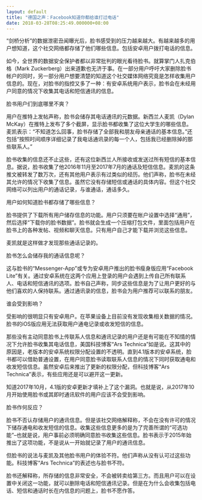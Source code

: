 ```yaml
---
layout: default
title: "德国之声：Facebook知道你都给谁打过电话"
date: 2018-03-28T08:25:49.000000+08:00
---
```


“剑桥分析”的数据泄密丑闻曝光后，脸书感受到的压力越来越大。有越来越多的用户想知道，这个社交网络都存储了他们哪些信息。包括安卓用户拨打电话的信息。

如今，全世界的数据安全保护者都以非常批判的眼光看待脸书。就算掌门人扎克伯格（Mark Zuckerberg）出来道歉也无济于事。在一部分用户呼吁大家删除脸书帐户的同时，另一部分用户想要清楚的知道这个社交媒体网络究竟是怎样收集用户信息的。现在，对脸书的指控又多了一种：有安卓系统用户表示，脸书会在未经用户同意的情况下收集其电话和短信通讯的信息。

脸书用户们到底哪里不爽？

用户在推特上发帖声称，脸书会储存其电话通讯的元数据。新西兰人麦凯（Dylan McKay）在推特上发布了多个截屏，显示脸书都收集了这位大学生的哪些信息。麦凯表示：“不知道怎么回事，脸书存储了全部我和朋友母亲通话的基本信息。”还包括“按照时间顺序详细记录了我电话通讯录的每一个人，包括我已经删除掉的那些联系人。”

脸书收集的信息还不止这些，还有这位新西兰人所接收或发送过所有短信的基本信息。据说，脸书收集了他2016年11月至2017年7月的通话及短信信息。麦凯的这条推文被转发了数万次，还有其他用户表示有过类似的经历。他们声称，脸书在未经其允许的情况下收集了信息。虽然它没有存储短信或通话的具体内容。但这个社交网络可以列出用户的通话记录，与谁通话，通话多久。

用户如何知道脸书都存储了哪些信息？

脸书提供了下载所有用户储存信息的功能。用户只须要在帐户设置中选择“通用”，然后选择“下载你的脸书数据”。脸书就会生成一个压缩打包文件，里面包括用户在脸书上的各种发帖、视频和聊天信息。只有用户自己才能下载并浏览这些信息。

麦凯就是这样做才发现那些通话记录的。

脸书怎么会储存我的通话信息呢？

这与脸书的“Messenger-App”或专为安卓用户推出的脸书瘦身版应用“Facebook Lite”有关。通过安卓系统在这两个应用上登录的用户会遇到上传自己所有联系人、电话和短信通讯的选项。脸书自己声称，同步这些信息是为了让用户更好的与他们喜欢的人保持联系。通过通讯录的信息，脸书会为用户推荐可以联系的朋友。

谁会受到影响？

受影响的很明显只有安卓用户。在苹果设备上目前没有发现收集相关数据的情况。脸书的iOS版应用无法获取用户通电记录或收发短信的信息。

那些没有主动同意脸书上传联系人信息和通讯记录的用户还是有可能在不知情的情况下允许脸书收集其电话信息，美国科技博客“Ars Technica”如是说。这其中的原因是，老版本的安卓系统权限分配设置的不透明。直到4.1版本的安卓系统，脸书都可以借助普通设置，在用户同意脸书读取联系人信息的情况下同时获取通电和收发短信信息。虽然安卓后来推出了更新的权限分配，但科技博客“Ars Technica”表示，有些应用还是可以避开这一更新。

知道2017年10月，4.1版的安卓更新才填补上了这个漏洞。也就是说，从2017年10月开始使用脸书或其即时通讯软件的用户应该不会受到影响。

脸书作何反应？

脸书不否认存储用户的通讯信息。但是该社交网络解释称，不会在没有许可的情况下储存通电和收发短信的信息。收集这些信息更多的是为了完善所谓的“可选功能”–也就是说，用户事前必须明确同意脸书收集这些信息。脸书表示于2015年始推出了这项功能，不是说从一开始就记录了用户的通讯信息。

但脸书的说法与麦凯及其他脸书用户的体验不符。他们声称从没有认可过这些功能。科技博客“Ars Technica”的表述也与脸书不符。

脸书还解释称，所存储的信息非常安全，不会被转卖给第三方。而且用户可以在设置中关闭这一功能，就可以删除电话和短信通讯记录。但是在为什么会收集包括电话、短信和通话时长在内信息的问题上，脸书不愿作答。


